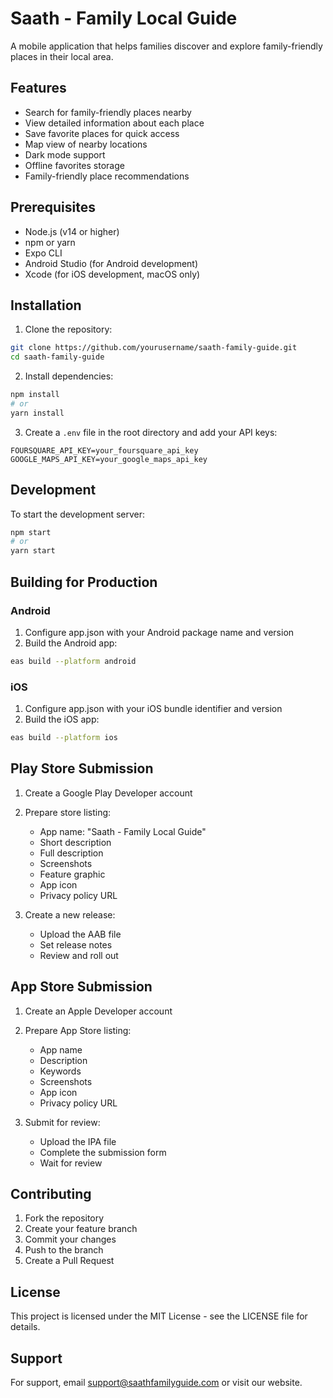 # Saath - Family Local Guide

A mobile application that helps families discover and explore family-friendly places in their local area.

## Features

- Search for family-friendly places nearby
- View detailed information about each place
- Save favorite places for quick access
- Map view of nearby locations
- Dark mode support
- Offline favorites storage
- Family-friendly place recommendations

## Prerequisites

- Node.js (v14 or higher)
- npm or yarn
- Expo CLI
- Android Studio (for Android development)
- Xcode (for iOS development, macOS only)

## Installation

1. Clone the repository:
```bash
git clone https://github.com/yourusername/saath-family-guide.git
cd saath-family-guide
```

2. Install dependencies:
```bash
npm install
# or
yarn install
```

3. Create a `.env` file in the root directory and add your API keys:
```
FOURSQUARE_API_KEY=your_foursquare_api_key
GOOGLE_MAPS_API_KEY=your_google_maps_api_key
```

## Development

To start the development server:
```bash
npm start
# or
yarn start
```

## Building for Production

### Android

1. Configure app.json with your Android package name and version
2. Build the Android app:
```bash
eas build --platform android
```

### iOS

1. Configure app.json with your iOS bundle identifier and version
2. Build the iOS app:
```bash
eas build --platform ios
```

## Play Store Submission

1. Create a Google Play Developer account
2. Prepare store listing:
   - App name: "Saath - Family Local Guide"
   - Short description
   - Full description
   - Screenshots
   - Feature graphic
   - App icon
   - Privacy policy URL

3. Create a new release:
   - Upload the AAB file
   - Set release notes
   - Review and roll out

## App Store Submission

1. Create an Apple Developer account
2. Prepare App Store listing:
   - App name
   - Description
   - Keywords
   - Screenshots
   - App icon
   - Privacy policy URL

3. Submit for review:
   - Upload the IPA file
   - Complete the submission form
   - Wait for review

## Contributing

1. Fork the repository
2. Create your feature branch
3. Commit your changes
4. Push to the branch
5. Create a Pull Request

## License

This project is licensed under the MIT License - see the LICENSE file for details.

## Support

For support, email support@saathfamilyguide.com or visit our website.
